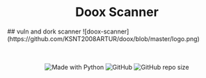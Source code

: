 <h1 align="center">         Doox Scanner  </h1>
##   vuln and dork scanner 
![doox-scanner](https://github.com/KSNT2008ARTUR/doox/blob/master/logo.png)
<p align="center">
    <br /><br />
  <img alt="Made with Python" src="https://img.shields.io/badge/Made%20with-Python-%23FFD242?logo=python&logoColor=white">
  <img alt="GitHub" src="https://img.shields.io/github/license/KSNT2008ARTUR/doox">
  <img alt="GitHub repo size" src="https://img.shields.io/github/repo-size/KSNT2008ARTUR/doox">
</p>
